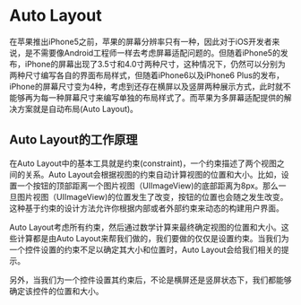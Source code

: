 # Auto Layout

在苹果推出iPhone5之前，苹果的屏幕分辨率只有一种，因此对于iOS开发者来说，是不需要像Android工程师一样去考虑屏幕适配问题的。但随着iPhone5的发布，iPhone的屏幕出现了3.5寸和4.0寸两种尺寸，这种情况下，仍然可以分别为两种尺寸编写各自的界面布局样式，但随着iPhone6以及iPhone6 Plus的发布，iPhone的屏幕尺寸变为4种，考虑到还存在横屏以及竖屏两种展示方式，此时就不能够再为每一种屏幕尺寸来编写单独的布局样式了。而苹果为多屏幕适配提供的解决方案就是自动布局(Auto Layout)。

## Auto Layout的工作原理

在Auto Layout中的基本工具就是约束(constraint)，一个约束描述了两个视图之间的关系。Auto Layout会根据视图的约束自动计算视图的位置和大小。比如，设置一个按钮的顶部距离一个图片视图（UIImageView)的底部距离为8px。那么一旦图片视图（UIImageView)的位置发生了改变，按钮的位置也会随之发生改变。这种基于约束的设计方法允许你根据内部或者外部约束来动态的构建用户界面。

Auto Layout考虑所有约束，然后通过数学计算来最终确定视图的位置和大小。这些计算都是由Auto Layout来帮我们做的，我们要做的仅仅是设置约束。当我们为一个控件设置的约束不足以确定其大小和位置时，Auto Layout会给我们相关的提示。

另外，当我们为一个控件设置其约束后，不论是横屏还是竖屏状态下，我们都能够确定该控件的位置和大小。
